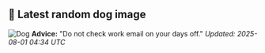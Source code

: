 ## 🐶 Latest random dog image
![Dog](https://images.dog.ceo/breeds/pug/n02110958_15171.jpg)
**Advice:** "Do not check work email on your days off."
*Updated: 2025-08-01 04:34 UTC*
